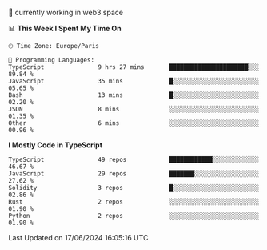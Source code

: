 🔭 currently working in web3 space

<!--START_SECTION:waka-->
📊 **This Week I Spent My Time On** 

```text
🕑︎ Time Zone: Europe/Paris

💬 Programming Languages: 
TypeScript               9 hrs 27 mins       ██████████████████████░░░   89.84 % 
JavaScript               35 mins             █░░░░░░░░░░░░░░░░░░░░░░░░   05.65 % 
Bash                     13 mins             █░░░░░░░░░░░░░░░░░░░░░░░░   02.20 % 
JSON                     8 mins              ░░░░░░░░░░░░░░░░░░░░░░░░░   01.35 % 
Other                    6 mins              ░░░░░░░░░░░░░░░░░░░░░░░░░   00.96 % 
```

**I Mostly Code in TypeScript** 

```text
TypeScript               49 repos            ████████████░░░░░░░░░░░░░   46.67 % 
JavaScript               29 repos            ███████░░░░░░░░░░░░░░░░░░   27.62 % 
Solidity                 3 repos             █░░░░░░░░░░░░░░░░░░░░░░░░   02.86 % 
Rust                     2 repos             ░░░░░░░░░░░░░░░░░░░░░░░░░   01.90 % 
Python                   2 repos             ░░░░░░░░░░░░░░░░░░░░░░░░░   01.90 % 
```




 Last Updated on 17/06/2024 16:05:16 UTC
<!--END_SECTION:waka-->
